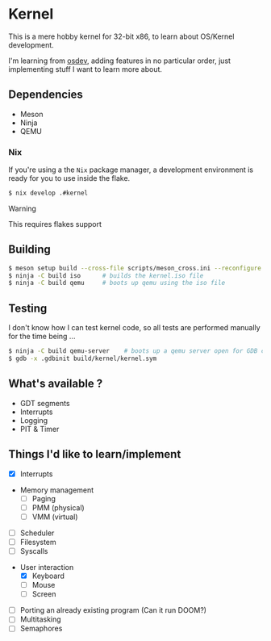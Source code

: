 # Kernel

This is a mere hobby kernel for 32-bit x86, to learn about OS/Kernel development.

I'm learning from [osdev](www.osdev.org), adding features in no particular order, just implementing
stuff I want to learn more about.

## Dependencies

* Meson
* Ninja
* QEMU

### Nix

If you're using a the `Nix` package manager, a development environment is ready for you to use inside the flake.

```bash
$ nix develop .#kernel
```

> [!WARNING]
>
> This requires flakes support

## Building

```bash
$ meson setup build --cross-file scripts/meson_cross.ini --reconfigure [-Dbuildtype=debug]
$ ninja -C build iso      # builds the kernel.iso file
$ ninja -C build qemu     # boots up qemu using the iso file
```

## Testing

I don't know how I can test kernel code, so all tests are performed manually for the time being ...


```bash
$ ninja -C build qemu-server    # boots up a qemu server open for GDB connections
$ gdb -x .gdbinit build/kernel/kernel.sym
```

## What's available ?

- GDT segments
- Interrupts
- Logging
- PIT & Timer

## Things I'd like to learn/implement

- [X] Interrupts
- Memory management
    - [ ] Paging
    - [ ] PMM (physical)
    - [ ] VMM (virtual)
- [ ] Scheduler
- [ ] Filesystem
- [ ] Syscalls
- User interaction
    - [X] Keyboard
    - [ ] Mouse
    - [ ] Screen
- [ ] Porting an already existing program (Can it run DOOM?)
- [ ] Multitasking
- [ ] Semaphores
